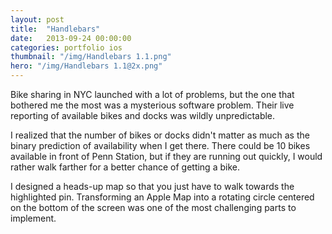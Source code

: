 ```yaml
---
layout: post
title:  "Handlebars"
date:   2013-09-24 00:00:00
categories: portfolio ios
thumbnail: "/img/Handlebars 1.1.png"
hero: "/img/Handlebars 1.1@2x.png"
---
```


Bike sharing in NYC launched with a lot of problems, but the one that bothered me the most was a mysterious software problem. Their live reporting of available bikes and docks was wildly unpredictable.

I realized that the number of bikes or docks didn't matter as much as the binary prediction of availability when I get there. There could be 10 bikes available in front of Penn Station, but if they are running out quickly, I would rather walk farther for a better chance of getting a bike.

I designed a heads-up map so that you just have to walk towards the highlighted pin. Transforming an Apple Map into a rotating circle centered on the bottom of the screen was one of the most challenging parts to implement.
